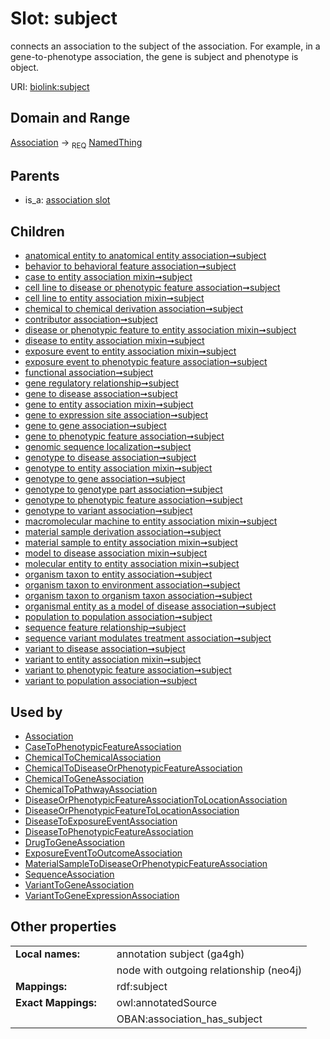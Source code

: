
# Slot: subject


connects an association to the subject of the association. For example, in a gene-to-phenotype association, the gene is subject and phenotype is object.

URI: [biolink:subject](https://w3id.org/biolink/vocab/subject)


## Domain and Range

[Association](Association.md) &#8594;  <sub>REQ</sub> [NamedThing](NamedThing.md)

## Parents

 *  is_a: [association slot](association_slot.md)

## Children

 *  [anatomical entity to anatomical entity association➞subject](anatomical_entity_to_anatomical_entity_association_subject.md)
 *  [behavior to behavioral feature association➞subject](behavior_to_behavioral_feature_association_subject.md)
 *  [case to entity association mixin➞subject](case_to_entity_association_mixin_subject.md)
 *  [cell line to disease or phenotypic feature association➞subject](cell_line_to_disease_or_phenotypic_feature_association_subject.md)
 *  [cell line to entity association mixin➞subject](cell_line_to_entity_association_mixin_subject.md)
 *  [chemical to chemical derivation association➞subject](chemical_to_chemical_derivation_association_subject.md)
 *  [contributor association➞subject](contributor_association_subject.md)
 *  [disease or phenotypic feature to entity association mixin➞subject](disease_or_phenotypic_feature_to_entity_association_mixin_subject.md)
 *  [disease to entity association mixin➞subject](disease_to_entity_association_mixin_subject.md)
 *  [exposure event to entity association mixin➞subject](exposure_event_to_entity_association_mixin_subject.md)
 *  [exposure event to phenotypic feature association➞subject](exposure_event_to_phenotypic_feature_association_subject.md)
 *  [functional association➞subject](functional_association_subject.md)
 *  [gene regulatory relationship➞subject](gene_regulatory_relationship_subject.md)
 *  [gene to disease association➞subject](gene_to_disease_association_subject.md)
 *  [gene to entity association mixin➞subject](gene_to_entity_association_mixin_subject.md)
 *  [gene to expression site association➞subject](gene_to_expression_site_association_subject.md)
 *  [gene to gene association➞subject](gene_to_gene_association_subject.md)
 *  [gene to phenotypic feature association➞subject](gene_to_phenotypic_feature_association_subject.md)
 *  [genomic sequence localization➞subject](genomic_sequence_localization_subject.md)
 *  [genotype to disease association➞subject](genotype_to_disease_association_subject.md)
 *  [genotype to entity association mixin➞subject](genotype_to_entity_association_mixin_subject.md)
 *  [genotype to gene association➞subject](genotype_to_gene_association_subject.md)
 *  [genotype to genotype part association➞subject](genotype_to_genotype_part_association_subject.md)
 *  [genotype to phenotypic feature association➞subject](genotype_to_phenotypic_feature_association_subject.md)
 *  [genotype to variant association➞subject](genotype_to_variant_association_subject.md)
 *  [macromolecular machine to entity association mixin➞subject](macromolecular_machine_to_entity_association_mixin_subject.md)
 *  [material sample derivation association➞subject](material_sample_derivation_association_subject.md)
 *  [material sample to entity association mixin➞subject](material_sample_to_entity_association_mixin_subject.md)
 *  [model to disease association mixin➞subject](model_to_disease_association_mixin_subject.md)
 *  [molecular entity to entity association mixin➞subject](molecular_entity_to_entity_association_mixin_subject.md)
 *  [organism taxon to entity association➞subject](organism_taxon_to_entity_association_subject.md)
 *  [organism taxon to environment association➞subject](organism_taxon_to_environment_association_subject.md)
 *  [organism taxon to organism taxon association➞subject](organism_taxon_to_organism_taxon_association_subject.md)
 *  [organismal entity as a model of disease association➞subject](organismal_entity_as_a_model_of_disease_association_subject.md)
 *  [population to population association➞subject](population_to_population_association_subject.md)
 *  [sequence feature relationship➞subject](sequence_feature_relationship_subject.md)
 *  [sequence variant modulates treatment association➞subject](sequence_variant_modulates_treatment_association_subject.md)
 *  [variant to disease association➞subject](variant_to_disease_association_subject.md)
 *  [variant to entity association mixin➞subject](variant_to_entity_association_mixin_subject.md)
 *  [variant to phenotypic feature association➞subject](variant_to_phenotypic_feature_association_subject.md)
 *  [variant to population association➞subject](variant_to_population_association_subject.md)

## Used by

 * [Association](Association.md)
 * [CaseToPhenotypicFeatureAssociation](CaseToPhenotypicFeatureAssociation.md)
 * [ChemicalToChemicalAssociation](ChemicalToChemicalAssociation.md)
 * [ChemicalToDiseaseOrPhenotypicFeatureAssociation](ChemicalToDiseaseOrPhenotypicFeatureAssociation.md)
 * [ChemicalToGeneAssociation](ChemicalToGeneAssociation.md)
 * [ChemicalToPathwayAssociation](ChemicalToPathwayAssociation.md)
 * [DiseaseOrPhenotypicFeatureAssociationToLocationAssociation](DiseaseOrPhenotypicFeatureAssociationToLocationAssociation.md)
 * [DiseaseOrPhenotypicFeatureToLocationAssociation](DiseaseOrPhenotypicFeatureToLocationAssociation.md)
 * [DiseaseToExposureEventAssociation](DiseaseToExposureEventAssociation.md)
 * [DiseaseToPhenotypicFeatureAssociation](DiseaseToPhenotypicFeatureAssociation.md)
 * [DrugToGeneAssociation](DrugToGeneAssociation.md)
 * [ExposureEventToOutcomeAssociation](ExposureEventToOutcomeAssociation.md)
 * [MaterialSampleToDiseaseOrPhenotypicFeatureAssociation](MaterialSampleToDiseaseOrPhenotypicFeatureAssociation.md)
 * [SequenceAssociation](SequenceAssociation.md)
 * [VariantToGeneAssociation](VariantToGeneAssociation.md)
 * [VariantToGeneExpressionAssociation](VariantToGeneExpressionAssociation.md)

## Other properties

|  |  |  |
| --- | --- | --- |
| **Local names:** | | annotation subject (ga4gh) |
|  | | node with outgoing relationship (neo4j) |
| **Mappings:** | | rdf:subject |
| **Exact Mappings:** | | owl:annotatedSource |
|  | | OBAN:association_has_subject |

